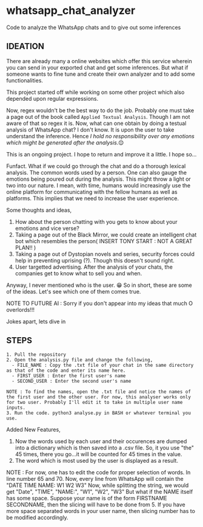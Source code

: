 # whatsapp_chat_analyzer
Code to analyze the WhatsApp chats and to give out some inferences

## IDEATION

There are already many a online websites which offer this service wherein you can send in your exported chat and get some inferences. But what if someone wants to fine tune and create their own analyzer and to add some functionalities.

This project started off while working on some other project which also depended upon regular expressions. 

Now, regex wouldn't be the best way to do the job. Probably one must take a page out of the book called `Applied Textual Analysis`. Though I am not aware of that so regex it is. Now, what can one obtain by doing a testual analysis of WhatsApp chat?
I don't know. It is upon the user to take understand the inference. Hence _I hold no responsibility over any emotions which might be generated after the analysis_.:relieved:

This is an ongoing project. I hope to return and improve it a little. I hope so...

Funfact. What if we could go through the chat and do a thorough lexical analysis. The common words used by a person. One can also gauge the emotions being poured out during the analysis. This might throw a light or two into our nature. I mean, with time, humans would increasingly use the online platform for communicating with the fellow humans as well as platforms. This implies that we need to increase the user experience.

Some thoughts and ideas,
  1. How about the person chatting with you gets to know about your emotions and vice verse?
  2. Taking a page out of the Black Mirror, we could create an intelligent chat bot which resembles the person( INSERT TONY START : NOT A GREAT PLAN!! )
  3. Taking a page out of Dystopian novels and series, security forces could help in preventing uprising (?). Though this doesn't sound right.
  4. User targetted advertising. After the analysis of your chats, the companies get to know what to sell you and when.
  
Anyway, I never mentioned who is the user. :grin: So in short, these are some of the ideas. Let's see which one of them comes true.

NOTE TO FUTURE AI : Sorry if you don't appear into my ideas that much O overlords!!!

Jokes apart, lets dive in

## STEPS

```
1. Pull the repository
2. Open the analysis.py file and change the following,
  - FILE_NAME : Copy the .txt file of your chat in the same directory as that of the code and enter its name here.
  - FIRST_USER : Enter the first user's name
  - SECOND_USER : Enter the second user's name

NOTE : To find the names, open the .txt file and notice the names of the first user and the other user. For now, this analyser works only for two user. Probably I'll edit it to take in multiple user name inputs.
3. Run the code. python3 analyse.py in BASH or whatever terminal you use.
```


Added New Features,

1. Now the words used by each user and their occurences are dumped into a dictionary which is then saved into a .csv file. So, it you use "the" 45 times, there you go...it will be counted for 45 times in the value.
2. The word which is most used by the user is displayed as a result.

NOTE : For now, one has to edit the code for proper selection of words. In line number 65 and 70. Now, every line from WhatsApp will contain the "DATE TIME NAME: W1 W2 W3" Now, while splitting the string, we would get "Date", "TIME", "NAME:", "W1", "W2", "W3"
But what if the NAME itself has some space. Suppose your name is of the form FIRSTNAME SECONDNAME, then the slicing will have to be done from 5. If you have more space separated words in your user name, then slicing number has to be modified accordingly.
